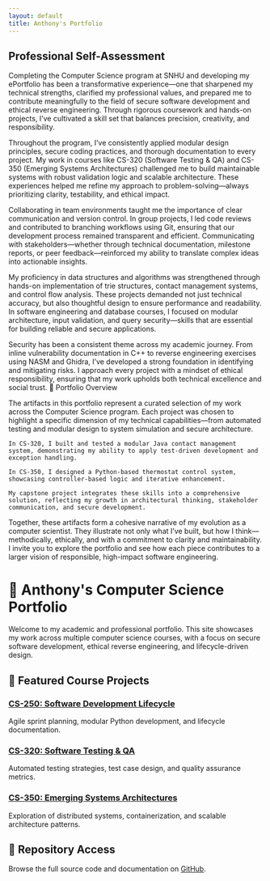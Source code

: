 ```yaml
---
layout: default
title: Anthony's Portfolio
---
```


## Professional Self-Assessment
Completing the Computer Science program at SNHU and developing my ePortfolio has been a transformative experience—one that sharpened my technical strengths, clarified my professional values, and prepared me to contribute meaningfully to the field of secure software development and ethical reverse engineering. Through rigorous coursework and hands-on projects, I’ve cultivated a skill set that balances precision, creativity, and responsibility.

Throughout the program, I’ve consistently applied modular design principles, secure coding practices, and thorough documentation to every project. My work in courses like CS-320 (Software Testing & QA) and CS-350 (Emerging Systems Architectures) challenged me to build maintainable systems with robust validation logic and scalable architecture. These experiences helped me refine my approach to problem-solving—always prioritizing clarity, testability, and ethical impact.

Collaborating in team environments taught me the importance of clear communication and version control. In group projects, I led code reviews and contributed to branching workflows using Git, ensuring that our development process remained transparent and efficient. Communicating with stakeholders—whether through technical documentation, milestone reports, or peer feedback—reinforced my ability to translate complex ideas into actionable insights.

My proficiency in data structures and algorithms was strengthened through hands-on implementation of trie structures, contact management systems, and control flow analysis. These projects demanded not just technical accuracy, but also thoughtful design to ensure performance and readability. In software engineering and database courses, I focused on modular architecture, input validation, and query security—skills that are essential for building reliable and secure applications.

Security has been a consistent theme across my academic journey. From inline vulnerability documentation in C++ to reverse engineering exercises using NASM and Ghidra, I’ve developed a strong foundation in identifying and mitigating risks. I approach every project with a mindset of ethical responsibility, ensuring that my work upholds both technical excellence and social trust.
🔗 Portfolio Overview

The artifacts in this portfolio represent a curated selection of my work across the Computer Science program. Each project was chosen to highlight a specific dimension of my technical capabilities—from automated testing and modular design to system simulation and secure architecture.

    In CS-320, I built and tested a modular Java contact management system, demonstrating my ability to apply test-driven development and exception handling.

    In CS-350, I designed a Python-based thermostat control system, showcasing controller-based logic and iterative enhancement.

    My capstone project integrates these skills into a comprehensive solution, reflecting my growth in architectural thinking, stakeholder communication, and secure development.

Together, these artifacts form a cohesive narrative of my evolution as a computer scientist. They illustrate not only what I’ve built, but how I think—methodically, ethically, and with a commitment to clarity and maintainability. I invite you to explore the portfolio and see how each piece contributes to a larger vision of responsible, high-impact software engineering.

# 🧠 Anthony's Computer Science Portfolio

Welcome to my academic and professional portfolio. This site showcases my work across multiple computer science courses, with a focus on secure software development, ethical reverse engineering, and lifecycle-driven design.

## 📁 Featured Course Projects

### [CS-250: Software Development Lifecycle](CS-250/)
Agile sprint planning, modular Python development, and lifecycle documentation.

### [CS-320: Software Testing & QA](CS-320/)
Automated testing strategies, test case design, and quality assurance metrics.

### [CS-350: Emerging Systems Architectures](CS-350/)
Exploration of distributed systems, containerization, and scalable architecture patterns.

## 🔗 Repository Access

Browse the full source code and documentation on [GitHub](https://github.com/Engiell/Portfolio).
